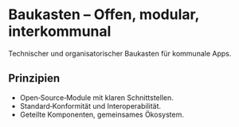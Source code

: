 # Baukasten – Offen, modular, interkommunal

Technischer und organisatorischer Baukasten für kommunale Apps.

## Prinzipien

- Open‑Source‑Module mit klaren Schnittstellen.
- Standard‑Konformität und Interoperabilität.
- Geteilte Komponenten, gemeinsames Ökosystem.
